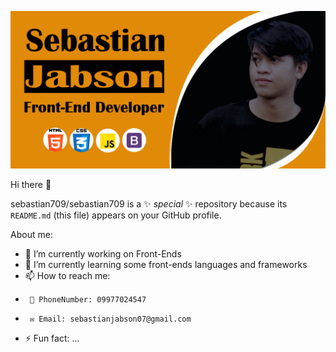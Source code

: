  ![Sebastian on SCJ](https://raw.githubusercontent.com/sebastian709/sebastian709/main/SCJBanner.png)
 
 Hi there 👋


sebastian709/sebastian709 is a ✨ _special_ ✨ repository because its `README.md` (this file) appears on your GitHub profile.

About me:

- 🔭 I’m currently working on Front-Ends
- 🌱 I’m currently learning some front-ends languages and frameworks
- 📫 How to reach me: 
-      📱 PhoneNumber: 09977024547
-      ✉️ Email: sebastianjabson07@gmail.com
- ⚡ Fun fact: ...
<br />
